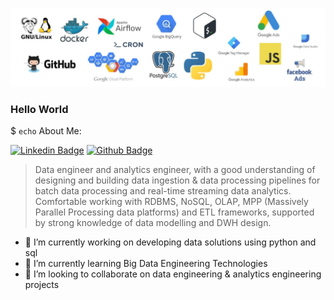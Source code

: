 ![image info](tech-stack.jpeg)

### Hello World

$ `echo` About Me:

[![Linkedin Badge](https://img.shields.io/badge/linkedin-0072b1?style=flat&logo=Linkedin&logoColor=white&link=https://www.linkedin.com/in/ronnie-joshua/)](https://www.linkedin.com/in/ronnie-joshua/) [![Github Badge](https://img.shields.io/badge/-Icohen007-grey?style=flat&logo=github&logoColor=white&link=https://github.com/ronniejoshua/)](https://github.com/ronniejoshua/)

> Data engineer and analytics engineer, with a good understanding of designing and building data ingestion & data processing pipelines for batch data processing and real-time streaming data analytics. Comfortable working with RDBMS, NoSQL, OLAP, MPP (Massively Parallel Processing data platforms) and ETL frameworks, supported by strong knowledge of data modelling and DWH design.



- 🔭 I’m currently working on developing data solutions using python and sql
- 🌱 I’m currently learning Big Data Engineering Technologies
- 👯 I’m looking to collaborate on data engineering & analytics engineering projects
